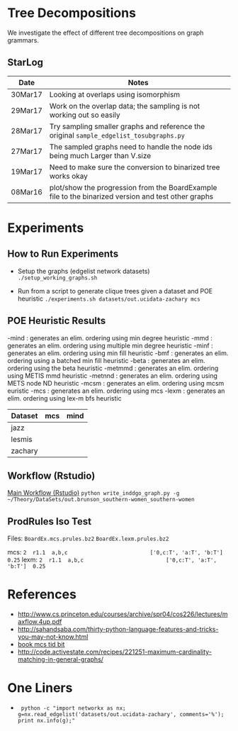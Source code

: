 # Tree Decompositions

We investigate the effect of different tree decompositions on 
graph grammars. 

## StarLog


Date   | Notes
-------|-------
30Mar17| Looking at overlaps using isomorphism
29Mar17| Work on the overlap data; the sampling is not working out so easily
28Mar17| Try sampling smaller graphs and reference the original `sample_edgelist_tosubgraphs.py`
27Mar17| The sampled graphs need to handle the node ids being much Larger than V.size
19Mar17| Need to make sure the conversion to binarized tree works okay
08Mar16| plot/show the progression from the BoardExample file to the binarized version and test other graphs


# Experiments

## How to Run Experiments

- Setup the graphs (edgelist network datasets) 
  `./setup_working_graphs.sh`

- Run from a script to generate clique trees given a dataset and POE heuristic
  `./experiments.sh datasets/out.ucidata-zachary mcs`

## POE Heuristic Results
-mind : generates an elim. ordering using min degree heuristic
-mmd : generates an elim. ordering using multiple min degree heuristic
-minf : generates an elim. ordering using min fill heuristic
-bmf : generates an elim. ordering using a batched min fill heuristic
-beta : generates an elim. ordering using the beta heuristic
-metmmd : generates an elim. ordering using METIS mmd heuristic
-metnnd : generates an elim. ordering using METS node ND heuristic
-mcsm : generates an elim. ordering using mcsm euristic
-mcs  : generates an elim. ordering using mcs
-lexm : generates an elim. ordering using lex-m bfs heuristic

Dataset | mcs | mind | 
--------|-----|------|
jazz    |
lesmis  |
zachary |

## Workflow (Rstudio)

[Main Workflow (Rstudio)](ctrlRtdecomp.Rmd)
`python write_inddgo_graph.py -g ~/Theory/DataSets/out.brunson_southern-women_southern-women`

## ProdRules Iso Test
Files:
`BoardEx.mcs.prules.bz2`
`BoardEx.lexm.prules.bz2`

mcs:
`2  r1.1  a,b,c                          ['0,c:T', 'a:T', 'b:T']  0.25`
lexm:
`2  r1.1  a,b,c                          ['0,c:T', 'a:T', 'b:T']  0.25`



# References
- http://www.cs.princeton.edu/courses/archive/spr04/cos226/lectures/maxflow.4up.pdf
- http://sahandsaba.com/thirty-python-language-features-and-tricks-you-may-not-know.html
- [book mcs tid bit](https://books.google.com/books?id=NFm7BQAAQBAJ&pg=PA186&lpg=PA186&dq=python+algorithm+maximum+cardinality+search+sample+code&source=bl&ots=YAod8M0QFx&sig=7xD9NF5EBK0cNwQgkD-nHkrcZVk&hl=en&sa=X&ved=0ahUKEwj7hqfJ99_SAhWBbSYKHecDCCwQ6AEIQjAG#v=onepage&q=python%20algorithm%20maximum%20cardinality%20search%20sample%20code&f=false)
- http://code.activestate.com/recipes/221251-maximum-cardinality-matching-in-general-graphs/

# One Liners
- ` python -c "import networkx as nx; g=nx.read_edgelist('datasets/out.ucidata-zachary', comments='%'); print nx.info(g);"`
